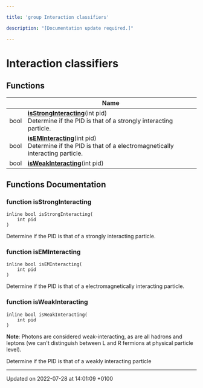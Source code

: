 ```yaml
---

title: 'group Interaction classifiers'

description: "[Documentation update required.]"

---
```


# Interaction classifiers



## Functions

|                | Name           |
| -------------- | -------------- |
| bool | **[isStrongInteracting](http://example.org/modules/group__mcutils__interactions/#function-isstronginteracting)**(int pid)<br>Determine if the PID is that of a strongly interacting particle.  |
| bool | **[isEMInteracting](http://example.org/modules/group__mcutils__interactions/#function-iseminteracting)**(int pid)<br>Determine if the PID is that of a electromagnetically interacting particle.  |
| bool | **[isWeakInteracting](http://example.org/modules/group__mcutils__interactions/#function-isweakinteracting)**(int pid) |


## Functions Documentation

### function isStrongInteracting

```
inline bool isStrongInteracting(
    int pid
)
```

Determine if the PID is that of a strongly interacting particle. 

### function isEMInteracting

```
inline bool isEMInteracting(
    int pid
)
```

Determine if the PID is that of a electromagnetically interacting particle. 

### function isWeakInteracting

```
inline bool isWeakInteracting(
    int pid
)
```


**Note**: Photons are considered weak-interacting, as are all hadrons and leptons (we can't distinguish between L and R fermions at physical particle level). 

Determine if the PID is that of a weakly interacting particle






-------------------------------

Updated on 2022-07-28 at 14:01:09 +0100
